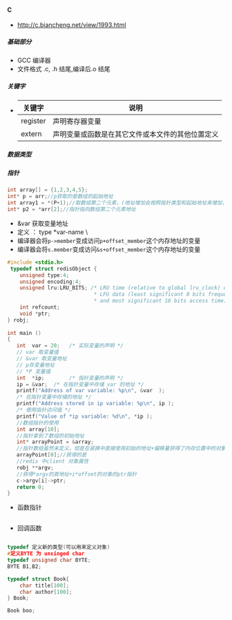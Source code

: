 #### C

* http://c.biancheng.net/view/1993.html

##### 基础部分

- GCC 编译器
- 文件格式 .c, .h 结尾,编译后.o 结尾

##### 关键字

- | 关键字   | 说明                                             |
  | -------- | ------------------------------------------------ |
  | register | 声明寄存器变量                                   |
  | extern   | 声明变量或函数是在其它文件或本文件的其他位置定义 |

##### 数据类型



##### 指针
##### 

```c
int array[] = {1,2,3,4,5};
int* p = arr;//p获取的是数组的起始地址
int array1 = *(P+1);//取数组第二个元素，(地址增加会按照指针类型和起始地址来增加，本质上地址是个整数)
int* p2 = *arr[2];//指针指向数组第二个元素地址

```


- &var 获取变量地址
- 定义 ： type \*var-name \
- 编译器会将`p->member`变成访问`p+offset_member`这个内存地址的变量
- 编译器会将`s.member`变成访问`&s+offset_member`这个内存地址的变量

```C
#include <stdio.h>
 typedef struct redisObject {
    unsigned type:4;
    unsigned encoding:4;
    unsigned lru:LRU_BITS; /* LRU time (relative to global lru_clock) or
                            * LFU data (least significant 8 bits frequency
                            * and most significant 16 bits access time). */
    int refcount;
    void *ptr;
} robj;
 
int main ()
{
   int  var = 20;   /* 实际变量的声明 */
   // var 取变量值
   // &var 取变量地址
   // p存变量地址
   // *P 变量值
   int  *ip;        /* 指针变量的声明 */ 
   ip = &var;  /* 在指针变量中存储 var 的地址 */ 
   printf("Address of var variable: %p\n", &var  );
   /* 在指针变量中存储的地址 */
   printf("Address stored in ip variable: %p\n", ip );
   /* 使用指针访问值 */
   printf("Value of *ip variable: %d\n", *ip );
   //数组指针的使用
   int array[10];
   //指针拿到了数组的初始地址
   int* arrayPoint = &array;
   //指针数组虽然未定义，但是在装换中直接使用初始的地址+偏移量获得了内存位置中的对象
   arrayPoint[0];//获得的是
   //redis 中client 对象属性 
   robj **argv;
   //获得*argv的首地址+i*offset的对象的ptr指针
   c->argv[i]->ptr;
   return 0;
}
```

- 函数指针

  ```c
  
  ```

  

- 回调函数

  ```c
  
  ```

```c
typedef 定义新的类型(可以用来定义对象)
#定义BYTE 为 unsinged char
typedef unsigned char BYTE;
BYTE B1,B2;

typedef struct Book{
    char title[100];
    char author[100];
} Book;

Book boo;


```

